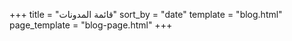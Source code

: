 +++
title = "قائمة المدونات"
sort_by = "date"
template = "blog.html"
page_template = "blog-page.html"
+++



